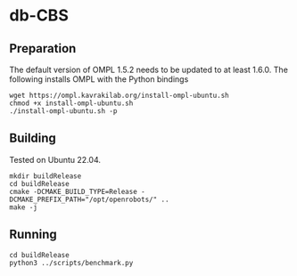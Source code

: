 # db-CBS

## Preparation

The default version of OMPL 1.5.2 needs to be updated to at least 1.6.0. The following installs OMPL with the Python bindings

```
wget https://ompl.kavrakilab.org/install-ompl-ubuntu.sh
chmod +x install-ompl-ubuntu.sh
./install-ompl-ubuntu.sh -p
```

## Building

Tested on Ubuntu 22.04.

```
mkdir buildRelease
cd buildRelease
cmake -DCMAKE_BUILD_TYPE=Release -DCMAKE_PREFIX_PATH="/opt/openrobots/" ..
make -j
```

## Running

```
cd buildRelease
python3 ../scripts/benchmark.py
```
